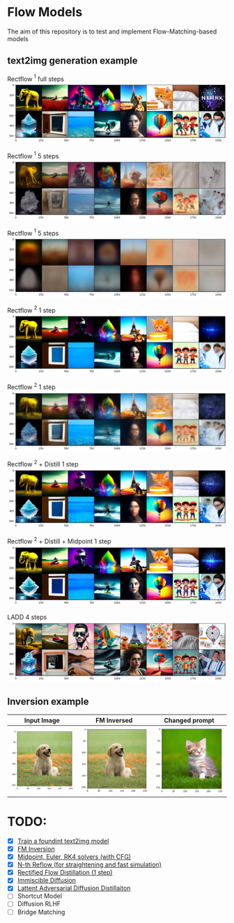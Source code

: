 # Flow Models
The aim of this repository is to test and implement Flow-Matching-based models


## text2img generation example
Rectflow $^1$ full steps
![text2img](images/text2img.png)

Rectflow $^1$ 5 steps
![text2img](images/recflow_1_5_steps.png)

Rectflow $^1$ 5 steps
![text2img](images/rectflow_1_1_step.png)

Rectflow $^2$ 1 step
![text2img](images/recflow_2_5_steps.png)

Rectflow $^2$ 1 step
![text2img](images/rectflow_2_1_step.png)

Rectflow $^2$ + Distill 1 step
![text2img](images/rectflow_2_distill_1step.png)

Rectflow $^2$ + Distill + Midpoint 1 step
![text2img](images/rectflow_2_distill_1_step_midpoint.png)

LADD 4 steps
![text2img](images/rectflow_2_distill_4_steps_ladd.png)

## Inversion example
Input Image                                             |  FM Inversed                                                 |  Changed prompt
:------------------------------------------------------:|:------------------------------------------------------------:|:---------------------------------------:
<img src="images/puppy.png" alt="drawing" width="350"/> | <img src="images/puppy_rec.png" alt="drawing" width="350"/>  |  <img src="images/kitten.png" alt="drawing" width="350"/>

# TODO:
- [x] [Train a foundint text2img model](sd_2_fm_finetuning.ipynb)
- [x] [FM Inversion](https://github.com/leffff/InstructFlow/blob/main/sd_2_fm_inversion.ipynb)
- [x] [Midpoint, Euler, RK4 solvers (with CFG)](https://github.com/leffff/InstructFlow/blob/main/instructflow/generation.py)
- [x] [N-th Reflow (for straightening and fast simulation)](https://github.com/leffff/InstructFlow/blob/main/sd_2_fm_finetuning_reflow_k.ipynb)
- [x] [Rectified Flow Distillation (1 step)](https://github.com/leffff/InstructFlow/blob/main/sd_2_fm_finetuning_reflow_distil_k.py)
- [x] [Immiscible Diffusion](https://github.com/leffff/FlowModels/blob/main/sd_2_fm_finetuning_immiscible.ipynb)
- [x] [Lattent Adversarial Diffusion Distillaiton](https://github.com/leffff/FlowModels/blob/main/sd_2_fm_finetuning_ladd.ipynb)
- [ ] Shortcut Model
- [ ] Diffusion RLHF
- [ ] Bridge Matching
